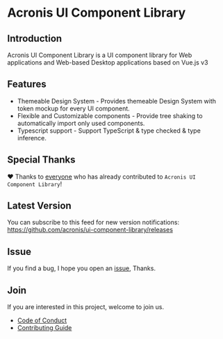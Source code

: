 # Acronis UI Component Library

## Introduction

Acronis UI Component Library is a UI component library for Web applications and Web-based Desktop applications based on Vue.js v3

## Features

- Themeable Design System - Provides themeable Design System with token mockup for every UI component.
- Flexible and Customizable components - Provide tree shaking to automatically import only used components.
- Typescript support - Support TypeScript & type checked & type inference.

## Special Thanks

❤️ Thanks to [everyone](https://github.com/acronis/ui-component-library/graphs/contributors) who has already contributed to `Acronis UI Component Library`!

## Latest Version

You can subscribe to this feed for new version notifications: https://github.com/acronis/ui-component-library/releases

## Issue

If you find a bug, I hope you open an [issue](https://github.com/acronis/ui-component-library/issues), Thanks.

## Join

If you are interested in this project, welcome to join us.

- [Code of Conduct](https://github.com/acronis/ui-component-library/blob/main/CODE_OF_CONDUCT.md)
- [Contributing Guide](https://github.com/acronis/ui-component-library/blob/main/CONTRIBUTING.md)
